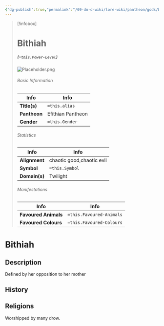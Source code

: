 ```yaml
---
{"dg-publish":true,"permalink":"/09-dn-d-wiki/lore-wiki/pantheon/gods/bithiah/","tags":["gods"]}
---
```



> [!infobox]
> # Bithiah 
> ##### (`=this.Power-Level`)
> ![Placeholder.png](/img/user/z_Assets/07.%20Images/Placeholder.png)
> ###### Basic Information
>  | Info | Info |
>  |---|---|
> **Title(s)** | `=this.alias` |
> **Pantheon** | Efithian Pantheon |
> **Gender**  | `=this.Gender` |
> ###### Statistics
>  | Info | Info |
>  |---|---|
> **Alignment** | chaotic good,chaotic evil |
>  **Symbol** | `=this.Symbol` |
> **Domain(s)** | Twilight |
> ###### Manifestations
>  | Info | Info |
>  |---|---|
> **Favoured Animals** | `=this.Favoured-Animals` |
>  **Favoured Colours** | `=this.Favoured-Colours` |

# Bithiah

## Description
Defined by her opposition to her mother
## History 

## Religions
Worshipped by many drow.

